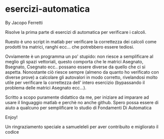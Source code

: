 # esercizi-automatica
By Jacopo Ferretti

Risolve la prima parte di esercizi di automatica per verificare i calcoli.

Ruesto è uno script in matlab per verificare la correttezza dei calcoli come prodotti tra matrici, ranghi ecc...
che potrebbero essere tediosi.

Ovviamente è un programma un po' stupido: non riesce a semplificare al meglio gli spazi vettoriali,
questo comporta che le matrici Asegnato, Bsegnato, Csegnato ecc.. possano essere diverse da quello che ci 
si aspetta. Nonostante ciò riesce sempre (almeno da quanto ho verificato con diverse prove) 
a calcolare gli autovalori in modo corretto, rivelandosi molto utile per verificare la correttezza
dell' intero esercizio (bypassando il problema delle matrici Asegnato ecc...).


Scritto a scopo puramente didattico da me, per iniziare ad imparare ad usare il linguaggio matlab e perchè no anche github.
Spero possa essere di aiuto a qualcuno per semplificare lo studio di Fondamenti Di Automatica

Enjoy!


Un ringraziamento speciale a samueleleli per aver contribuito e migliorato il codice

